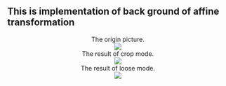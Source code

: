 ## This is implementation of back ground of affine transformation

<div align="center">
  The origin picture.<br>
  <img src="https://github.com/liziniu/cvpr_2018_spring/blob/master/geometric%20transformation/back_ground/origin.png">
</div>

<div align="center">
  The result of crop mode. <br>
  <img src="https://github.com/liziniu/cvpr_2018_spring/blob/master/geometric%20transformation/back_ground/crop.png">
</div>

<div align="center">
  The result of loose mode.<br>
  <img src="https://github.com/liziniu/cvpr_2018_spring/blob/master/geometric%20transformation/back_ground/loose.png">
</div>
